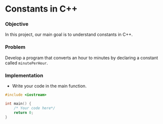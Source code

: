 # Constants in C++

### Objective

In this project, our main goal is to understand constants in C++.

### Problem

Develop a program that converts an hour to minutes by declaring a constant called `minutePerHour`.

### Implementation
- Write your code in the main function.
  
```cpp
#include <iostream>

int main() {
    /* Your code here*/
    return 0;
}

```
